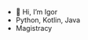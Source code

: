 - 👋 Hi, I’m Igor
- Python, Kotlin, Java
- Magistracy

<!---
IgorKP777/IgorKP777 is a ✨ special ✨ repository because its `README.md` (this file) appears on your GitHub profile.
You can click the Preview link to take a look at your changes.
--->
